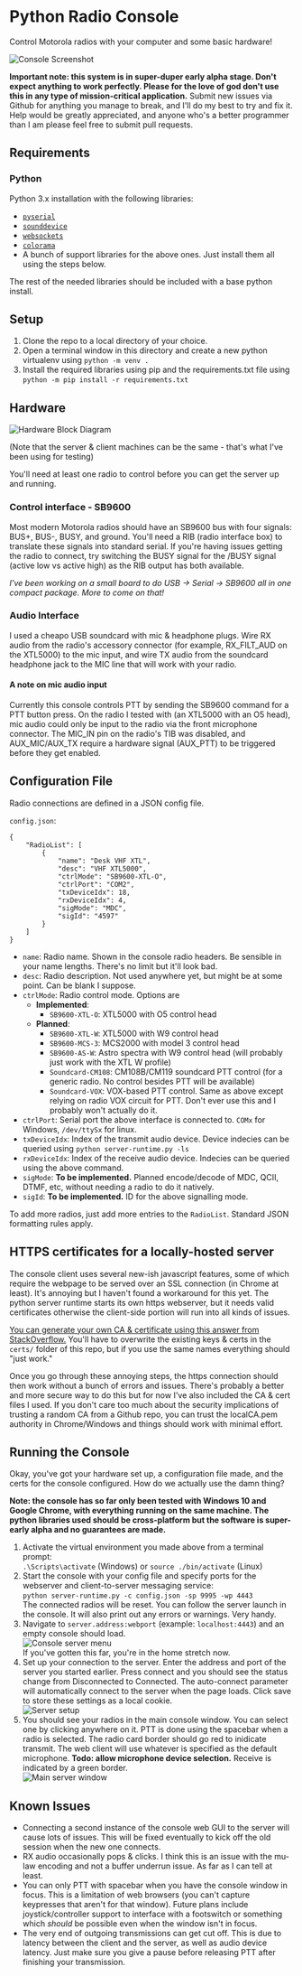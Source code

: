 # Python Radio Console
Control Motorola radios with your computer and some basic hardware!

![Console Screenshot](/media/window-screenshot.png)

**Important note: this system is in super-duper early alpha stage. Don't expect anything to work perfectly. Please for the love of god don't use this in any type of mission-critical application.** Submit new issues via Github for anything you manage to break, and I'll do my best to try and fix it. Help would be greatly appreciated, and anyone who's a better programmer than I am please feel free to submit pull requests.

## Requirements
### Python
Python 3.x installation with the following libraries:
* [`pyserial`](https://pythonhosted.org/pyserial)
* [`sounddevice`](https://python-sounddevice.readthedocs.io)
* [`websockets`](https://websockets.readthedocs.io)
* [`colorama`](https://pypi.org/project/colorama)
* A bunch of support libraries for the above ones. Just install them all using the steps below.

The rest of the needed libraries should be included with a base python install.

## Setup
1. Clone the repo to a local directory of your choice. 
2. Open a terminal window in this directory and create a new python virtualenv using `python -m venv .`
3. Install the required libraries using pip and the requirements.txt file using `python -m pip install -r requirements.txt`

## Hardware
![Hardware Block Diagram](/media/console-hardware-diagram.png)

(Note that the server & client machines can be the same - that's what I've been using for testing)

You'll need at least one radio to control before you can get the server up and running.

### Control interface - SB9600
Most modern Motorola radios should have an SB9600 bus with four signals: BUS+, BUS-, BUSY, and ground. You'll need a RIB (radio interface box) to translate these signals into standard serial. If you're having issues getting the radio to connect, try switching the BUSY signal for the /BUSY signal (active low vs active high) as the RIB output has both available.

*I've been working on a small board to do USB -> Serial -> SB9600 all in one compact package. More to come on that!*

### Audio Interface
I used a cheapo USB soundcard with mic & headphone plugs. Wire RX audio from the radio's accessory connector (for example, RX_FILT_AUD on the XTL5000) to the mic input, and wire TX audio from the soundcard headphone jack to the MIC line that will work with your radio.

#### A note on mic audio input
Currently this console controls PTT by sending the SB9600 command for a PTT button press. On the radio I tested with (an XTL5000 with an O5 head), mic audio could only be input to the radio via the front microphone connector. The MIC_IN pin on the radio's TIB was disabled, and AUX_MIC/AUX_TX require a hardware signal (AUX_PTT) to be triggered before they get enabled.

## Configuration File
Radio connections are defined in a JSON config file.

`config.json`:
```
{
    "RadioList": [
        {
            "name": "Desk VHF XTL",
            "desc": "VHF XTL5000",
            "ctrlMode": "SB9600-XTL-O",
            "ctrlPort": "COM2",
            "txDeviceIdx": 18,
            "rxDeviceIdx": 4,
            "sigMode": "MDC",
            "sigId": "4597"
        }
    ]
}
```

* `name`: Radio name. Shown in the console radio headers. Be sensible in your name lengths. There's no limit but it'll look bad.
* `desc`: Radio description. Not used anywhere yet, but might be at some point. Can be blank I suppose.
* `ctrlMode`: Radio control mode. Options are
  * **Implemented**:
    * `SB9600-XTL-O`: XTL5000 with O5 control head
  * **Planned**:
    * `SB9600-XTL-W`: XTL5000 with W9 control head
    * `SB9600-MCS-3`: MCS2000 with model 3 control head
    * `SB9600-AS-W`: Astro spectra with W9 control head (will probably just work with the XTL W profile)
    * `Soundcard-CM108`: CM108B/CM119 soundcard PTT control (for a generic radio. No control besides PTT will be available)
    * `Soundcard-VOX`: VOX-based PTT control. Same as above except relying on radio VOX circuit for PTT. Don't ever use this and I probably won't actually do it.
* `ctrlPort`: Serial port the above interface is connected to. `COMx` for Windows, `/dev/ttySx` for linux.
* `txDeviceIdx`: Index of the transmit audio device. Device indecies can be queried using `python server-runtime.py -ls`
* `rxDeviceIdx`: Index of the receive audio device. Indecies can be queried using the above command.
* `sigMode`: **To be implemented.** Planned encode/decode of MDC, QCII, DTMF, etc, without needing a radio to do it natively.
* `sigId`: **To be implemented.** ID for the above signalling mode.

To add more radios, just add more entries to the `RadioList`. Standard JSON formatting rules apply.

## HTTPS certificates for a locally-hosted server

The console client uses several new-ish javascript features, some of which require the webpage to be served over an SSL connection (in Chrome at least). It's annoying but I haven't found a workaround for this yet. The python server runtime starts its own https webserver, but it needs valid certificates otherwise the client-side portion will run into all kinds of issues.

[You can generate your own CA & certificate using this answer from StackOverflow.](https://stackoverflow.com/a/60516812/1842613) You'll have to overwrite the existing keys & certs in the `certs/` folder of this repo, but if you use the same names everything should "just work."

Once you go through these annoying steps, the https connection should then work without a bunch of errors and issues. There's probably a better and more secure way to do this but for now I've also included the CA & cert files I used. If you don't care too much about the security implications of trusting a random CA from a Github repo, you can trust the localCA.pem authority in Chrome/Windows and things should work with minimal effort.

## Running the Console

Okay, you've got your hardware set up, a configuration file made, and the certs for the console configured. How do we actually use the damn thing?

**Note: the console has so far only been tested with Windows 10 and Google Chrome, with everything running on the same machine. The python libraries used should be cross-platform but the software is super-early alpha and no guarantees are made.**

1. Activate the virtual environment you made above from a terminal prompt:  
`.\Scripts\activate` (Windows) or `source ./bin/activate` (Linux)
2. Start the console with your config file and specify ports for the webserver and client-to-server messaging service:  
`python server-runtime.py -c config.json -sp 9995 -wp 4443`  
The connected radios will be reset. You can follow the server launch in the console. It will also print out any errors or warnings. Very handy.
3. Navigate to `server.address:webport` (example: `localhost:4443`) and an empty console should load.  
![Console server menu](https://github.com/W3AXL/python-radio-console/blob/master/media/guide/console-menu-server.png)  
If you've gotten this far, you're in the home stretch now.
4. Set up your connection to the server. Enter the address and port of the server you started earlier. Press connect and you should see the status change from Disconnected to Connected. The auto-connect parameter will automatically connect to the server when the page loads. Click save to store these settings as a local cookie.  
![Server setup](https://github.com/W3AXL/python-radio-console/blob/master/media/guide/console-server-config.png)
5. You should see your radios in the main console window. You can select one by clicking anywhere on it. PTT is done using the spacebar when a radio is selected. The radio card border should go red to inidicate transmit. The web client will use whatever is specified as the default microphone. **Todo: allow microphone device selection.**  Receive is indicated by a green border.  
![Main server window](https://github.com/W3AXL/python-radio-console/blob/master/media/guide/console-radio-ptt.png)

## Known Issues

* Connecting a second instance of the console web GUI to the server will cause lots of issues. This will be fixed eventually to kick off the old session when the new one connects.
* RX audio occasionally pops & clicks. I think this is an issue with the mu-law encoding and not a buffer underrun issue. As far as I can tell at least.
* You can only PTT with spacebar when you have the console window in focus. This is a limitation of web browsers (you can't capture keypresses that aren't for that window). Future plans include joystick/controller support to interface with a footswitch or something which *should* be possible even when the window isn't in focus.
* The very end of outgoing transmissions can get cut off. This is due to latency between the client and the server, as well as audio device latency. Just make sure you give a pause before releasing PTT after finishing your transmission.
